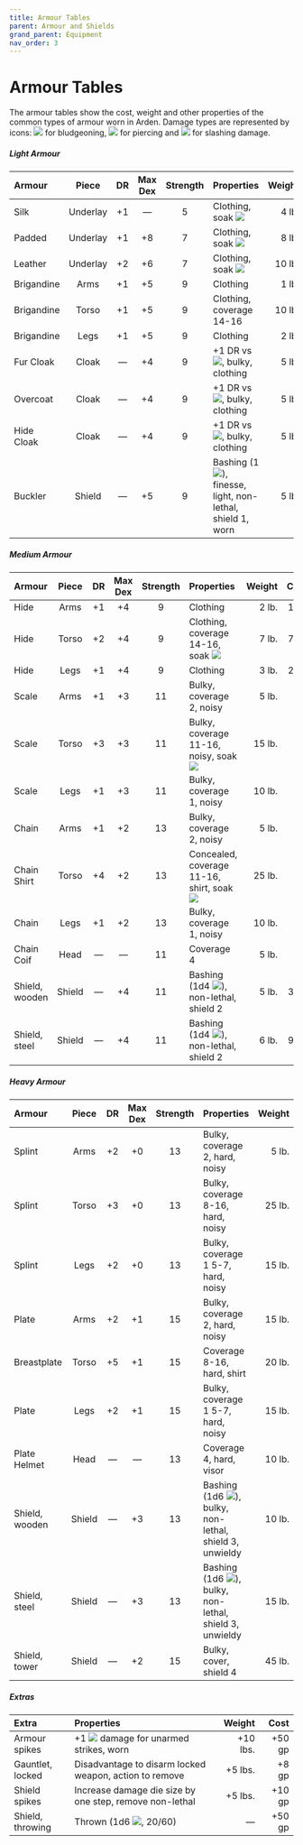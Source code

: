 ```yaml
---
title: Armour Tables
parent: Armour and Shields
grand_parent: Equipment
nav_order: 3
---
```


# Armour Tables
The armour tables show the cost, weight and other properties of the common types of armour worn in Arden. Damage types are represented by icons: <img src="https://img.icons8.com/ios-glyphs/12/FFFFFF/thor-hammer.png"> for bludgeoning, <img src="https://img.icons8.com/ios/12/FFFFFF/archer-filled.png"> for piercing and <img src="https://img.icons8.com/ios/12/FFFFFF/sword-filled.png"> for slashing damage.

##### Light Armour

| Armour | Piece | DR | Max Dex | Strength | Properties | Weight | Cost |
|:-------|:-----:|:--:|:-------:|:--------:|:-----------|-------:|-----:|
| Silk | Underlay | +1 | — | 5 | Clothing, soak <img src="https://img.icons8.com/ios/12/FFFFFF/archer-filled.png"> | 4 lb. | 30 gp |
| Padded | Underlay | +1 | +8 | 7 | Clothing, soak <img src="https://img.icons8.com/ios-glyphs/12/FFFFFF/thor-hammer.png"> | 8 lb. | 5 gp |
| Leather | Underlay | +2 | +6 | 7 | Clothing, soak <img src="https://img.icons8.com/ios/12/FFFFFF/sword-filled.png"> | 10 lb. | 10 gp |
| Brigandine | Arms | +1 | +5 | 9 | Clothing | 1 lb. | 5 gp |
| Brigandine | Torso | +1 | +5 | 9 | Clothing, coverage 14-16 | 10 lb. | 15 gp |
| Brigandine | Legs | +1 | +5 | 9 | Clothing | 2 lb. | 5 gp |
| Fur Cloak | Cloak | — | +4 | 9 | +1 DR vs <img src="https://img.icons8.com/ios-glyphs/12/FFFFFF/thor-hammer.png">, bulky, clothing | 5 lb. | 5 gp |
| Overcoat | Cloak | — | +4 | 9 | +1 DR vs <img src="https://img.icons8.com/ios/12/FFFFFF/archer-filled.png">, bulky, clothing | 5 lb. | 5 gp |
| Hide Cloak | Cloak | — | +4 | 9 | +1 DR vs <img src="https://img.icons8.com/ios/12/FFFFFF/sword-filled.png">, bulky, clothing | 5 lb. | 5 gp |
| Buckler | Shield | — | +5 | 9 | Bashing (1<img src="https://img.icons8.com/ios-glyphs/12/FFFFFF/thor-hammer.png">), finesse, light, non-lethal, shield 1, worn | 5 lb. | 5 gp |

##### Medium Armour

| Armour | Piece | DR | Max Dex | Strength | Properties | Weight | Cost |
|:-------|:-----:|:--:|:-------:|:--------:|:-----------|-------:|-----:|
| Hide | Arms | +1 | +4 | 9 | Clothing | 2 lb. | 1 gp |
| Hide | Torso | +2 | +4 | 9 | Clothing, coverage 14-16, soak <img src="https://img.icons8.com/ios-glyphs/12/FFFFFF/thor-hammer.png"> | 7 lb. | 7 gp |
| Hide | Legs | +1 | +4 | 9 | Clothing | 3 lb. | 2 gp |
| Scale | Arms | +1 | +3 | 11 | Bulky, coverage 2, noisy | 5 lb. | 10 gp |
| Scale | Torso | +3 | +3 | 11 | Bulky, coverage 11-16, noisy, soak <img src="https://img.icons8.com/ios/12/FFFFFF/archer-filled.png"> | 15 lb. | 30 gp |
| Scale | Legs | +1 | +3 | 11 | Bulky, coverage 1, noisy | 10 lb. | 10 gp |
| Chain | Arms | +1 | +2 | 13 | Bulky, coverage 2, noisy | 5 lb. | 12 gp |
| Chain Shirt | Torso | +4 | +2 | 13 | Concealed, coverage 11-16, shirt, soak <img src="https://img.icons8.com/ios/12/FFFFFF/sword-filled.png"> | 25 lb. | 50 gp |
| Chain | Legs | +1 | +2 | 13 | Bulky, coverage 1, noisy | 10 lb. | 13 gp |
| Chain Coif | Head | — | — | 11 | Coverage 4 | 5 lb. | 15 gp |
| Shield, wooden | Shield | — | +4 | 11 | Bashing (1d4 <img src="https://img.icons8.com/ios-glyphs/12/FFFFFF/thor-hammer.png">), non-lethal, shield 2 | 5 lb. | 3 gp |
| Shield, steel | Shield | — | +4 | 11 | Bashing (1d4 <img src="https://img.icons8.com/ios-glyphs/12/FFFFFF/thor-hammer.png">), non-lethal, shield 2 | 6 lb. | 9 gp |

##### Heavy Armour

| Armour | Piece | DR | Max Dex | Strength | Properties | Weight | Cost |
|:-------|:-----:|:--:|:-------:|:--------:|:-----------|-------:|-----:|
| Splint | Arms | +2 | +0 | 13 | Bulky, coverage 2, hard, noisy | 5 lb. | 50 gp |
| Splint | Torso | +3 | +0 | 13 | Bulky, coverage 8-16, hard, noisy | 25 lb. | 100 gp |
| Splint | Legs | +2 | +0 | 13 | Bulky, coverage 1 5-7, hard, noisy | 15 lb. | 50 gp |
| Plate | Arms | +2 | +1 | 15 | Bulky, coverage 2, hard, noisy | 15 lb. | 375 gp |
| Breastplate | Torso | +5 | +1 | 15 | Coverage 8-16, hard, shirt | 20 lb. | 200 gp |
| Plate | Legs | +2 | +1 | 15 | Bulky, coverage 1 5-7, hard, noisy | 15 lb. | 925 gp |
| Plate Helmet | Head | — | — | 13 | Coverage 4, hard, visor | 10 lb. | 45 gp |
| Shield, wooden | Shield | — | +3 | 13 | Bashing (1d6 <img src="https://img.icons8.com/ios-glyphs/12/FFFFFF/thor-hammer.png">), bulky, non-lethal, shield 3, unwieldy | 10 lb. | 7 gp |
| Shield, steel | Shield | — | +3 | 13 | Bashing (1d6 <img src="https://img.icons8.com/ios-glyphs/12/FFFFFF/thor-hammer.png">), bulky, non-lethal, shield 3, unwieldy | 15 lb. | 20 gp |
| Shield, tower | Shield | — | +2 | 15 | Bulky, cover, shield 4 | 45 lb. | 30 gp |

##### Extras

| Extra | Properties | Weight | Cost |
|:------|:-----------|-------:|-----:|
| Armour spikes | +1 <img src="https://img.icons8.com/ios/12/FFFFFF/archer-filled.png"> damage for unarmed strikes, worn | +10 lbs. | +50 gp |
| Gauntlet, locked | Disadvantage to disarm locked weapon, action to remove | +5 lbs. | +8 gp |
| Shield spikes | Increase damage die size by one step, remove non-lethal | +5 lbs. | +10 gp |
| Shield, throwing | Thrown (1d6 <img src="https://img.icons8.com/ios-glyphs/12/FFFFFF/thor-hammer.png">, 20/60) | — | +50 gp |
